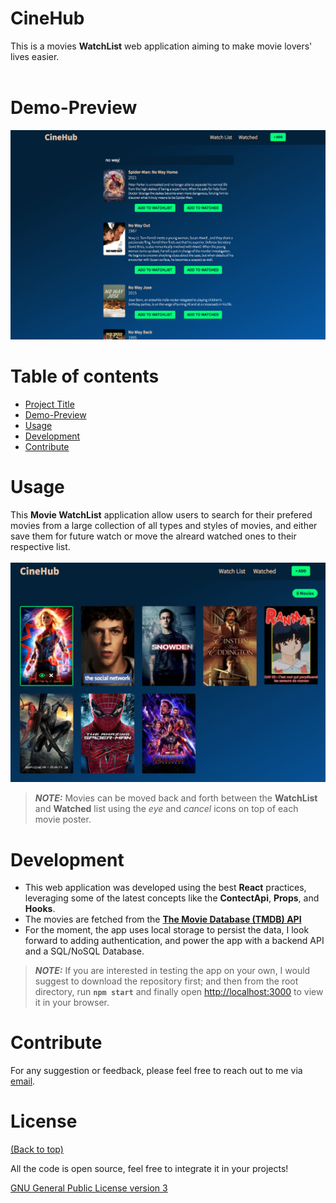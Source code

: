 # CineHub
This is a movies **WatchList** web application aiming to make movie lovers' lives easier.<br><br />
# Demo-Preview
![Demo](./demo/plots/demo.png "Demo")
# Table of contents
- [Project Title](#cinehub)
- [Demo-Preview](#demo-preview)
- [Usage](#usage)
- [Development](#development)
- [Contribute](#contribute)
# Usage
This **Movie WatchList** application allow users to search for their prefered movies from a large collection of all types and styles of movies, and either save them for future watch or move the alreard watched ones to their respective list. <br><br />
![Demo](./demo/plots/demo_watchlist.png "Demo")
> **_NOTE:_**  Movies can be moved back and forth between the **WatchList** and **Watched** list using the *eye* and *cancel* icons on top of each movie poster.
# Development
- This web application was developed using the best **React** practices, leveraging some of the latest concepts like the **ContectApi**, **Props**, and **Hooks**.
- The movies are fetched from the [**The Movie Database (TMDB) API**](https://www.themoviedb.org/)
- For the moment, the app uses local storage to persist the data, I look forward to adding authentication, and power the app with a backend API and a SQL/NoSQL Database.

> **_NOTE:_** If you are interested in testing the app on your own, I would suggest to download the repository first; and then from the root directory, run **`npm start`** and finally open [http://localhost:3000](http://localhost:3000) to view it in your browser.
# Contribute
For any suggestion or feedback, please feel free to reach out to me via [email](mailto:njucesar@gmail.com).
# License
[(Back to top)](#cinehub)

All the code is open source, feel free to integrate it in your projects!

[GNU General Public License version 3](https://opensource.org/licenses/GPL-3.0)
